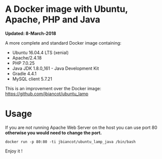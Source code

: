 # A Docker image with Ubuntu, Apache, PHP and Java

**Updated: 8-March-2018**

A more complete and standard Docker image containing:

* Ubuntu 16.04.4 LTS (xenial)
* Apache/2.4.18
* PHP 7.0.25
* Java JDK 1.8.0_161 - Java Development Kit
* Gradle 4.4.1
* MySQL client 5.7.21

This is an improvement over the Docker image: https://github.com/jbiancot/ubuntu_lamp

# Usage

If you are not running Apache Web Server on the host you can use port 80 **otherwise you would need to change the port.**

`docker run -p 80:80 -ti jbiancot/ubuntu_lamp_java /bin/bash`

Enjoy it !
